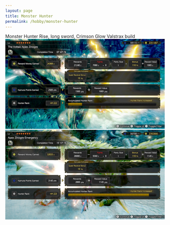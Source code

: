 ```yaml
---
layout: page
title: Monster Hunter
permalink: /hobby/monster-hunter
---
```


Monster Hunter Rise, long sword, Crimson Glow Valstrax build
<img src="/assets/img/apex_zinogre.jpg">
<img src="/assets/img/apex_zinogre_emergence.jpg">